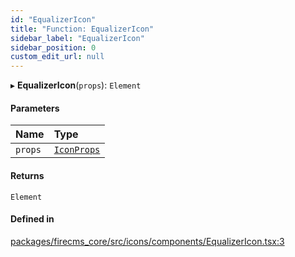 ```yaml
---
id: "EqualizerIcon"
title: "Function: EqualizerIcon"
sidebar_label: "EqualizerIcon"
sidebar_position: 0
custom_edit_url: null
---
```


▸ **EqualizerIcon**(`props`): `Element`

#### Parameters

| Name | Type |
| :------ | :------ |
| `props` | [`IconProps`](../types/IconProps.md) |

#### Returns

`Element`

#### Defined in

[packages/firecms_core/src/icons/components/EqualizerIcon.tsx:3](https://github.com/FireCMSco/firecms/blob/d45f3739/packages/firecms_core/src/icons/components/EqualizerIcon.tsx#L3)
